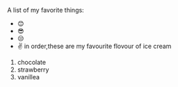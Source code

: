 A list of my favorite things:
- 😊
- 😎
- 😒
- ✌
in order,these are my favourite flovour of ice cream
1. chocolate
2. strawberry
3. vanillea
